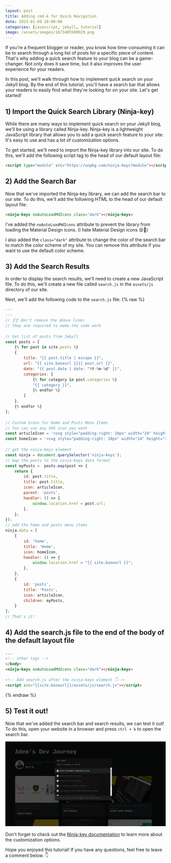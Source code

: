 ```yaml
---
layout: post
title: Adding cmd-k for Quick Navigation
date: 2023-01-09 10:00:00
categories: [javascript, jekyll, tutorial]
image: /assets/images/1673405580929.png
---
```


If you're a frequent blogger or reader, you know how time-consuming it can be to search through a long list of posts for a specific piece of content.
That's why adding a quick search feature to your blog can be a game-changer. Not only does it save time, but it also improves the user experience for your readers.

In this post, we'll walk through how to implement quick search on your Jekyll blog. By the end of this tutorial, you'll have a search bar that allows your readers to easily find what they're looking for on your site. Let's get started!

## 1) Import the Quick Search Library (Ninja-key)

While there are many ways to implement quick search on your Jekyll blog, we'll be using a library called Ninja-key. Ninja-key is a lightweight JavaScript library that allows you to add a quick search feature to your site. It's easy to use and has a lot of customization options.

To get started, we'll need to import the Ninja-key library into our site. To do this, we'll add the following script tag to the head of our default layout file:

```html
<script type="module" src="https://unpkg.com/ninja-keys?module"></script>
```

## 2) Add the Search Bar

Now that we've imported the Ninja-key library, we can add the search bar to our site. To do this, we'll add the following HTML to the head of our default layout file:

```html
<ninja-keys noAutoLoadMdIcons class="dark"></ninja-keys>
```

I've added the `noAutoLoadMdIcons` attribute to prevent the library from loading the Material Design icons. (I hate Material Design icons 😝💩)

I also added the `class="dark"` attribute to change the color of the search bar to match the color scheme of my site. You can remove this attribute if you want to use the default color scheme.

## 3) Add the Search Results

In order to display the search results, we'll need to create a new JavaScript file. To do this, we'll create a new file called `search.js` in the `assets/js` directory of our site.

Next, we'll add the following code to the `search.js` file:
{% raw %}

```javascript
---
---
// ☝️☝️ don't remove the above lines
// they are required to make the code work

// Get list of posts from Jekyll
const posts = [
    {% for post in site.posts %}
    {
        title: "{{ post.title | escape }}",
        url: "{{ site.baseurl }}{{ post.url }}",
        date: "{{ post.date | date: "%Y-%m-%d" }}",
        categories: [
            {% for category in post.categories %}
            "{{ category }}",
            {% endfor %}
        ]
    },
    {% endfor %}
];

// Custom Icons for Home and Posts Menu Items
// You can use any SVG icon you want
const articleIcon = '<svg style="padding-right: 10px" width="24" height="24" viewBox="0 0 24 24" xmlns="http://www.w3.org/2000/svg"><path fill="none" d="M0 0h24v24H0z"/><path d="M20 22H4a1 1 0 0 1-1-1V3a1 1 0 0 1 1-1h16a1 1 0 0 1 1 1v18a1 1 0 0 1-1 1zM7 6v4h4V6H7zm0 6v2h10v-2H7zm0 4v2h10v-2H7zm6-9v2h4V7h-4z" fill="#fff"/></svg>';
const homeIcon = '<svg style="padding-right: 10px" width="24" height="24" viewBox="0 0 24 24" fill="none" xmlns="http://www.w3.org/2000/svg"><path d="M13.376 3.47a2.248 2.248 0 0 0-2.752 0l-6.75 5.222A2.254 2.254 0 0 0 3 10.475v8.272A2.251 2.251 0 0 0 5.25 21h3a2.251 2.251 0 0 0 2.25-2.253v-2.252a1.5 1.5 0 1 1 3 0v2.252A2.251 2.251 0 0 0 15.75 21h3A2.251 2.251 0 0 0 21 18.747v-8.272c0-.698-.323-1.356-.874-1.783l-6.75-5.222Z" fill="#fff"/></svg>';

// get the ninja-keys element
const ninja = document.querySelector('ninja-keys');
// map the posts to the ninja-keys data format
const myPosts =  posts.map(post => {
    return {
        id: post.title,
        title: post.title,
        icon: articleIcon,
        parent: 'posts',
        handler: () => {
            window.location.href = post.url;
        },
    };
});
// add the home and posts menu items
ninja.data = [
    {
        id: 'home',
        title: 'Home',
        icon: homeIcon,
        handler: () => {
            window.location.href = "{{ site.baseurl }}";
        },
    },
    {
        id: 'posts',
        title: 'Posts',
        icon: articleIcon,
        children: myPosts,
    }
];
// That's it!
```

## 4) Add the search.js file to the end of the body of the default layout file

```html
...
<!-- other tags -->
</body>
<ninja-keys noAutoLoadMdIcons class="dark"></ninja-keys>

<!-- Add search.js after the ninja-keys element 👇-->
<script src="{{site.baseurl}}/assets/js/search.js"></script>
```

{% endraw %}

## 5) Test it out!

Now that we've added the search bar and search results, we can test it out! To do this, open your website in a browser and press `ctrl + k` to open the search bar.

![](/assets/images/1673405580956.png)

Don't forget to check out the [Ninja-key documentation](https://github.com/ssleptsov/ninja-keys) to learn more about the customization options.

Hope you enjoyed this tutorial! If you have any questions, feel free to leave a comment below. 👇
